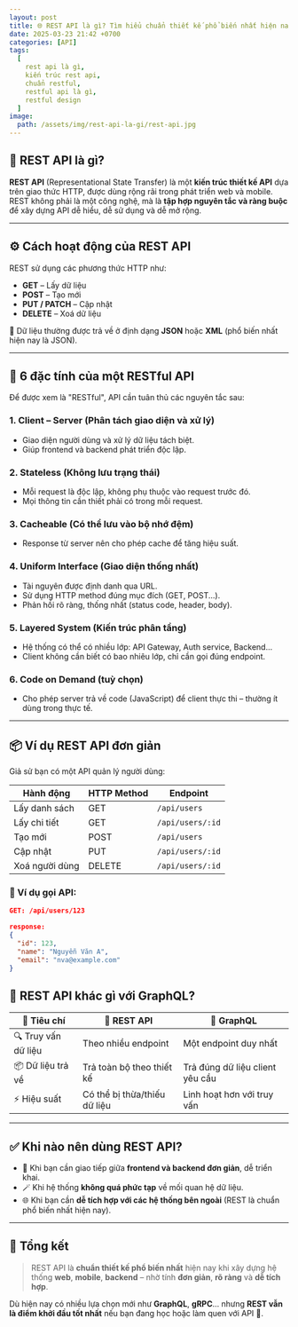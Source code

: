 ```yaml
---
layout: post
title: 🌐 REST API là gì? Tìm hiểu chuẩn thiết kế phổ biến nhất hiện nay
date: 2025-03-23 21:42 +0700
categories: [API]
tags:
  [
    rest api là gì, 
    kiến trúc rest api, 
    chuẩn restful, 
    restful api là gì, 
    restful design
  ]
image:
  path: /assets/img/rest-api-la-gi/rest-api.jpg
---
```


## 🧠 REST API là gì?

**REST API** (Representational State Transfer) là một **kiến trúc thiết kế API** dựa trên giao thức HTTP, được dùng rộng rãi trong phát triển web và mobile. REST không phải là một công nghệ, mà là **tập hợp nguyên tắc và ràng buộc** để xây dựng API dễ hiểu, dễ sử dụng và dễ mở rộng.

---

## ⚙️ Cách hoạt động của REST API

REST sử dụng các phương thức HTTP như:

- **GET** – Lấy dữ liệu
- **POST** – Tạo mới
- **PUT / PATCH** – Cập nhật
- **DELETE** – Xoá dữ liệu

📌 Dữ liệu thường được trả về ở định dạng **JSON** hoặc **XML** (phổ biến nhất hiện nay là JSON).

---

## 📐 6 đặc tính của một RESTful API

Để được xem là "RESTful", API cần tuân thủ các nguyên tắc sau:

### 1. **Client – Server** (Phân tách giao diện và xử lý)
- Giao diện người dùng và xử lý dữ liệu tách biệt.
- Giúp frontend và backend phát triển độc lập.

### 2. **Stateless** (Không lưu trạng thái)
- Mỗi request là độc lập, không phụ thuộc vào request trước đó.
- Mọi thông tin cần thiết phải có trong mỗi request.

### 3. **Cacheable** (Có thể lưu vào bộ nhớ đệm)
- Response từ server nên cho phép cache để tăng hiệu suất.

### 4. **Uniform Interface** (Giao diện thống nhất)
- Tài nguyên được định danh qua URL.
- Sử dụng HTTP method đúng mục đích (GET, POST...).
- Phản hồi rõ ràng, thống nhất (status code, header, body).

### 5. **Layered System** (Kiến trúc phân tầng)
- Hệ thống có thể có nhiều lớp: API Gateway, Auth service, Backend...
- Client không cần biết có bao nhiêu lớp, chỉ cần gọi đúng endpoint.

### 6. **Code on Demand** (tuỳ chọn)
- Cho phép server trả về code (JavaScript) để client thực thi – thường ít dùng trong thực tế.

---

## 📦 Ví dụ REST API đơn giản

Giả sử bạn có một API quản lý người dùng:

| Hành động        | HTTP Method | Endpoint               |
|------------------|-------------|------------------------|
| Lấy danh sách    | GET         | `/api/users`           |
| Lấy chi tiết     | GET         | `/api/users/:id`       |
| Tạo mới          | POST        | `/api/users`           |
| Cập nhật         | PUT         | `/api/users/:id`       |
| Xoá người dùng   | DELETE      | `/api/users/:id`       |

### 🧪 Ví dụ gọi API:

```json
GET: /api/users/123

response:
{
  "id": 123,
  "name": "Nguyễn Văn A",
  "email": "nva@example.com"
}
```

## 🎯 REST API khác gì với GraphQL?

| 🧩 Tiêu chí         | 🔁 REST API                  | 🧠 GraphQL                        |
|---------------------|------------------------------|-----------------------------------|
| 🔍 Truy vấn dữ liệu | Theo nhiều endpoint          | Một endpoint duy nhất             |
| 📦 Dữ liệu trả về   | Trả toàn bộ theo thiết kế    | Trả đúng dữ liệu client yêu cầu   |
| ⚡ Hiệu suất         | Có thể bị thừa/thiếu dữ liệu | Linh hoạt hơn với truy vấn        |

---

## ✅ Khi nào nên dùng REST API?

- 🧭 Khi bạn cần giao tiếp giữa **frontend và backend đơn giản**, dễ triển khai.
- 🪄 Khi hệ thống **không quá phức tạp** về mối quan hệ dữ liệu.
- 🌐 Khi bạn cần **dễ tích hợp với các hệ thống bên ngoài** (REST là chuẩn phổ biến nhất hiện nay).

---

## 🧠 Tổng kết

> REST API là **chuẩn thiết kế phổ biến nhất** hiện nay khi xây dựng hệ thống **web**, **mobile**, **backend** – nhờ tính **đơn giản**, **rõ ràng** và **dễ tích hợp**.

Dù hiện nay có nhiều lựa chọn mới như **GraphQL**, **gRPC**… nhưng **REST vẫn là điểm khởi đầu tốt nhất** nếu bạn đang học hoặc làm quen với API 💪.